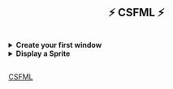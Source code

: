 <h2 align="center"><b>⚡ CSFML ⚡</b></h2>

<br/>
<details>
<summary><b>Create your first window</b></summary>
<br/>
<iframe width="560" height="315" src="https://www.youtube.com/embed/utHMKoBjU8Y" frameborder="0" allow="accelerometer; autoplay; clipboard-write; encrypted-media; gyroscope; picture-in-picture" allowfullscreen></iframe>
</details>

<details>
<summary><b>Display a Sprite</b></summary>
<br/>
<iframe width="560" height="315" src="https://www.youtube.com/embed/xT-2Xd7V49U" frameborder="0" allow="accelerometer; autoplay; clipboard-write; encrypted-media; gyroscope; picture-in-picture" allowfullscreen></iframe>
</details>

<h2></h2>
<a align="center" href="./../">CSFML</a>